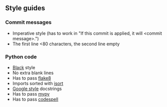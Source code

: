 ## Style guides

### Commit messages

- Imperative style (has to work in "If this commit is applied, it will \<commit message\>.")
- The first line <80 characters, the second line empty

### Python code

- [Black](https://github.com/psf/black) style
- No extra blank lines
- Has to pass [flake8](https://gitlab.com/pycqa/flake8)
- Imports sorted with [isort](https://github.com/timothycrosley/isort)
- [Google style](https://google.github.io/styleguide/pyguide.html#38-comments-and-docstrings) docstrings
- Has to pass [mypy](https://github.com/python/mypy)
- Has to pass [codespell](https://github.com/codespell-project/codespell)
